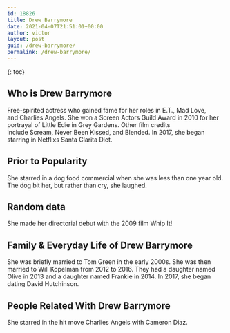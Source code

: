 ```yaml
---
id: 18826
title: Drew Barrymore
date: 2021-04-07T21:51:01+00:00
author: victor
layout: post
guid: /drew-barrymore/
permalink: /drew-barrymore/
---
```



{: toc}


## Who is Drew Barrymore



Free-spirited actress who gained fame for her roles in E.T., Mad Love, and Charlies Angels. She won a Screen Actors Guild Award in 2010 for her portrayal of Little Edie in Grey Gardens. Other film credits include Scream, Never Been Kissed, and Blended. In 2017, she began starring in Netflixs Santa Clarita Diet.

                
                
                
## Prior to Popularity



She starred in a dog food commercial when she was less than one year old. The dog bit her, but rather than cry, she laughed. 

                
                
                
## Random data



She made her directorial debut with the 2009 film Whip It! 

                
                
                
## Family & Everyday Life of Drew Barrymore



She was briefly married to Tom Green in the early 2000s. She was then married to Will Kopelman from 2012 to 2016. They had a daughter named Olive in 2013 and a daughter named Frankie in 2014. In 2017, she began dating David Hutchinson. 

                
                
                
## People Related With Drew Barrymore



She starred in the hit move Charlies Angels with Cameron Diaz. 

                
              
            
          
          
          